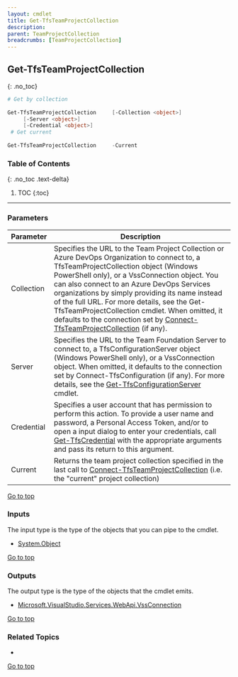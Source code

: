 ```yaml
---
layout: cmdlet
title: Get-TfsTeamProjectCollection
description: 
parent: TeamProjectCollection
breadcrumbs: [TeamProjectCollection]
---
```

## Get-TfsTeamProjectCollection
{: .no_toc}



```powershell
# Get by collection
 
Get-TfsTeamProjectCollection     [-Collection <object>]
     [-Server <object>]
     [-Credential <object>]
 # Get current
 
Get-TfsTeamProjectCollection     -Current

```

### Table of Contents
{: .no_toc .text-delta}

1. TOC
{:toc}

-----
### Parameters

| Parameter | Description |
|:----------|-------------|
 | Collection | Specifies the URL to the Team Project Collection or Azure DevOps Organization to connect to, a TfsTeamProjectCollection object (Windows PowerShell only), or a VssConnection object. You can also connect to an Azure DevOps Services organizations by simply providing its name instead of the full URL. For more details, see the Get-TfsTeamProjectCollection cmdlet. When omitted, it defaults to the connection set by [Connect-TfsTeamProjectCollection](https://tfscmdlets.dev/Cmdlets/Connection/Connect-TfsTeamProjectCollection) (if any). |
 | Server | Specifies the URL to the Team Foundation Server to connect to, a TfsConfigurationServer object (Windows PowerShell only), or a VssConnection object. When omitted, it defaults to the connection set by Connect-TfsConfiguration (if any). For more details, see the [Get-TfsConfigurationServer](https://tfscmdlets.dev/Cmdlets/ConfigServer/Get-TfsConfigurationServer) cmdlet. |
 | Credential | Specifies a user account that has permission to perform this action. To provide a user name and password, a Personal Access Token, and/or to open a input dialog to enter your credentials, call [Get-TfsCredential](https://tfscmdlets.dev/Cmdlets/Connection/Get-TfsCredential) with the appropriate arguments and pass its return to this argument. |
 | Current | Returns the team project collection specified in the last call to [Connect-TfsTeamProjectCollection](https://tfscmdlets.dev/Cmdlets/Connection/Connect-TfsTeamProjectCollection) (i.e. the "current" project collection) |
 
[Go to top](#get-tfsteamprojectcollection)

### Inputs

The input type is the type of the objects that you can pipe to the cmdlet.

* [System.Object](https://docs.microsoft.com/en-us/dotnet/api/System.Object)

[Go to top](#get-tfsteamprojectcollection)

### Outputs

The output type is the type of the objects that the cmdlet emits.

* [Microsoft.VisualStudio.Services.WebApi.VssConnection](https://docs.microsoft.com/en-us/dotnet/api/Microsoft.VisualStudio.Services.WebApi.VssConnection)

[Go to top](#get-tfsteamprojectcollection)

### Related Topics

* 


[Go to top](#get-tfsteamprojectcollection)

